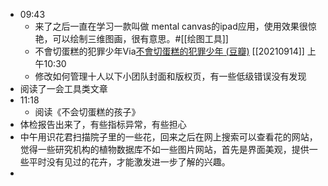 - 09:43
    - 来了之后一直在学习一款叫做 mental canvas的ipad应用，使用效果很惊艳，可以绘制三维图画，很有意思。#[[绘图工具]]
    - 不會切蛋糕的犯罪少年Via[不會切蛋糕的犯罪少年 (豆瓣)](https://book.douban.com/subject/35094339/?dt_platform=mobile_qq&dt_dapp=1) [[20210914]] 上午10:30
    - 修改如何管理十人以下小团队封面和版权页，有一些低级错误没有发现
- 阅读了一会工具类文章
- 11:18
    - 阅读《不会切蛋糕的孩子》
- 体检报告出来了，有些指标异常，有些担心
- 中午用识花君扫描院子里的一些花，回来之后在网上搜索可以查看花的网站，觉得一些研究机构的植物数据库不如一些图片网站，首先是界面美观，提供一些平时没有见过的花卉，才能激发进一步了解的兴趣。
- 
